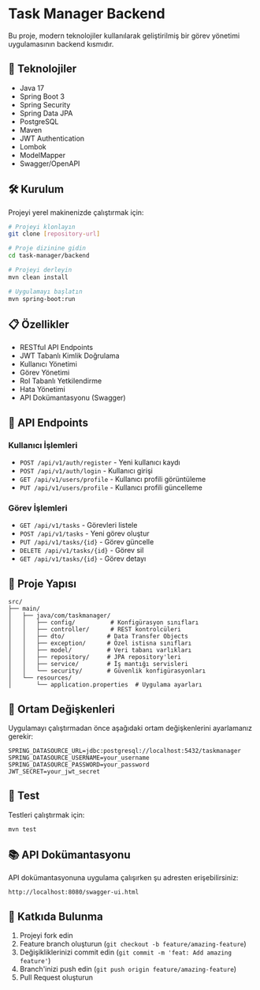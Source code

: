 # Task Manager Backend

Bu proje, modern teknolojiler kullanılarak geliştirilmiş bir görev yönetimi uygulamasının backend kısmıdır.

## 🚀 Teknolojiler

- Java 17
- Spring Boot 3
- Spring Security
- Spring Data JPA
- PostgreSQL
- Maven
- JWT Authentication
- Lombok
- ModelMapper
- Swagger/OpenAPI

## 🛠️ Kurulum

Projeyi yerel makinenizde çalıştırmak için:

```bash
# Projeyi klonlayın
git clone [repository-url]

# Proje dizinine gidin
cd task-manager/backend

# Projeyi derleyin
mvn clean install

# Uygulamayı başlatın
mvn spring-boot:run
```

## 📋 Özellikler

- RESTful API Endpoints
- JWT Tabanlı Kimlik Doğrulama
- Kullanıcı Yönetimi
- Görev Yönetimi
- Rol Tabanlı Yetkilendirme
- Hata Yönetimi
- API Dokümantasyonu (Swagger)

## 🔧 API Endpoints

### Kullanıcı İşlemleri
- `POST /api/v1/auth/register` - Yeni kullanıcı kaydı
- `POST /api/v1/auth/login` - Kullanıcı girişi
- `GET /api/v1/users/profile` - Kullanıcı profili görüntüleme
- `PUT /api/v1/users/profile` - Kullanıcı profili güncelleme

### Görev İşlemleri
- `GET /api/v1/tasks` - Görevleri listele
- `POST /api/v1/tasks` - Yeni görev oluştur
- `PUT /api/v1/tasks/{id}` - Görev güncelle
- `DELETE /api/v1/tasks/{id}` - Görev sil
- `GET /api/v1/tasks/{id}` - Görev detayı

## 📁 Proje Yapısı

```
src/
├── main/
│   ├── java/com/taskmanager/
│   │   ├── config/          # Konfigürasyon sınıfları
│   │   ├── controller/      # REST kontrolcüleri
│   │   ├── dto/            # Data Transfer Objects
│   │   ├── exception/      # Özel istisna sınıfları
│   │   ├── model/          # Veri tabanı varlıkları
│   │   ├── repository/     # JPA repository'leri
│   │   ├── service/        # İş mantığı servisleri
│   │   └── security/       # Güvenlik konfigürasyonları
│   └── resources/
│       └── application.properties  # Uygulama ayarları
```

## 🔑 Ortam Değişkenleri

Uygulamayı çalıştırmadan önce aşağıdaki ortam değişkenlerini ayarlamanız gerekir:

```properties
SPRING_DATASOURCE_URL=jdbc:postgresql://localhost:5432/taskmanager
SPRING_DATASOURCE_USERNAME=your_username
SPRING_DATASOURCE_PASSWORD=your_password
JWT_SECRET=your_jwt_secret
```

## 🧪 Test

Testleri çalıştırmak için:

```bash
mvn test
```

## 📚 API Dokümantasyonu

API dokümantasyonuna uygulama çalışırken şu adresten erişebilirsiniz:
```
http://localhost:8080/swagger-ui.html
```

## 🤝 Katkıda Bulunma

1. Projeyi fork edin
2. Feature branch oluşturun (`git checkout -b feature/amazing-feature`)
3. Değişikliklerinizi commit edin (`git commit -m 'feat: Add amazing feature'`)
4. Branch'inizi push edin (`git push origin feature/amazing-feature`)
5. Pull Request oluşturun


